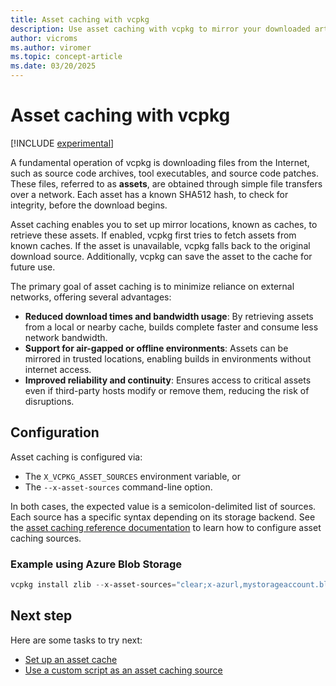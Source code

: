 ```yaml
---
title: Asset caching with vcpkg
description: Use asset caching with vcpkg to mirror your downloaded artifacts, reduce external network reliance and improve build reliability.
author: vicroms
ms.author: viromer
ms.topic: concept-article
ms.date: 03/20/2025
---
```

# Asset caching with vcpkg

[!INCLUDE [experimental](../../includes/experimental.md)]

A fundamental operation of vcpkg is downloading files from the Internet, such as source code archives, tool executables,
and source code patches. These files, referred to as **assets**, are obtained through simple file transfers over a network.
Each asset has a known SHA512 hash, to check for integrity, before the download begins.

Asset caching enables you to set up mirror locations, known as caches, to retrieve these assets. If enabled, vcpkg first
tries to fetch assets from known caches. If the asset is unavailable, vcpkg falls back to the original download source.
Additionally, vcpkg can save the asset to the cache for future use.

The primary goal of asset caching is to minimize reliance on external networks, offering several advantages:

* **Reduced download times and bandwidth usage**: By retrieving assets from a local or nearby cache, builds complete
  faster and consume less network bandwidth.
* **Support for air-gapped or offline environments**: Assets can be mirrored in trusted locations, enabling builds in
  environments without internet access.
* **Improved reliability and continuity**: Ensures access to critical assets even if third-party hosts modify or remove
  them, reducing the risk of disruptions.

## Configuration

Asset caching is configured via:

* The `X_VCPKG_ASSET_SOURCES` environment variable, or
* The `--x-asset-sources` command-line option.

In both cases, the expected value is a semicolon-delimited list of sources. Each source has a specific syntax depending
on its storage backend. See the [asset caching reference documentation](../users/assetcaching.md) to learn how to
configure asset caching sources.

### Example using Azure Blob Storage

```PowerShell
vcpkg install zlib --x-asset-sources="clear;x-azurl,mystorageaccount.blob.core.windows.net,${env:SAS_TOKEN},readwrite"
```

## Next step

Here are some tasks to try next:

* [Set up an asset cache](../consume/asset-caching.md)
* [Use a custom script as an asset caching source](../examples/asset-caching-source-nuget.md)
